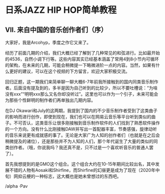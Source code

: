 # 日系JAZZ HIP HOP简单教程 
## VII. 来自中国的音乐创作者们（序）
大家好，我是Arcohyp，季度之作它又来了。

经历了前面几期的介绍，我们大概已经了解到了几种常见的和弦进行。比如最开始的4536，自然小调下行等。这些内容其实已经基本涵盖了常用4到8小节内可循环的架构，在未来的几期，可能会稍微提一下略微进阶一点的内容。当然，如果有什么更好的建议，可以在这个视频的下方留言，欢迎大家积极交流。

回归正题，这一期我们来简单聊一聊大概6-7年前我所接触到的国内同类音乐制作者。后面没有提及到的，多半是因为自己听到的比较少，所以不要吐槽说：“为啥没有xxx”“明明xxx那么又名你却没听过”。这里也可以作为一个引子，未来可能会为那些个性鲜明的制作者们再单独出几期内容。

在DJ Okawari和July的这两期，我提到了国内的不少音乐制作者受到了这类曲子的影响而进行创作，即使到现在，我们也可以在网易云音乐等平台听到类似的曲子。不可否认，这类音乐让很多刚接触到音乐制作软件的人们找到了熟悉软件操作的一个方向。没有什么比刚接触DAW并写出一首配器丰富，节奏感强，旋律动听的音乐来说更有成就感的事了。无论是大家广为人知的创作者们（也就是在之后会稍微提及的诸位），还是那些并不为人知的人们，那个年代诞生了大量的类似的同类创作者。（哦，你说我吗？我还真不是，只不过是一个喜欢听音乐的普通人罢了）。

首先我想提到的是GMO这个组合。这个组合大约在10-15年期间比较出名，其中发展不错的人物有Aosaki和Shirfine，而Shirfine的幻昼更是成为了现在（2020年中旬）网抑云梗的一种标志，这大概也是她未曾想过的东西吧。

/alpha ·Pav

